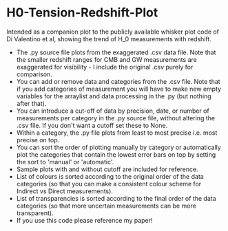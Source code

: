 # H0-Tension-Redshift-Plot
Intended as a companion plot to the publicly available whisker plot code of Di Valentino et al, showing the trend of H_0 measurements with redshift.

- The .py source file plots from the exaggerated .csv data file. Note that the smaller redshift ranges for CMB and GW measurements are exaggerated for visibility - I include the original .csv purely for comparison.
- You can add or remove data and categories from the .csv file. Note that if you add categories of measurement you will have to make new empty variables for the arraylist and data processing in the .py (but nothing after that).
- You can introduce a cut-off of data by precision, date, or number of measurements per category in the .py source file, without altering the .csv file. If you don't want a cutoff set these to None.
- Within a category, the .py file plots from least to most precise i.e. most precise on top.
- You can sort the order of plotting manually by category or automatically plot the categories that contain the lowest error bars on top by setting the sort to 'manual' or 'automatic'.
- Sample plots with and without cutoff are included for reference.
- List of colours is sorted according to the original order of the data categories (so that you can make a consistent colour scheme for Indirect vs Direct measurements).
- List of transparencies is sorted according to the final order of the data categories (so that more uncertain measurements can be more transparent).
- If you use this code please reference my paper!
